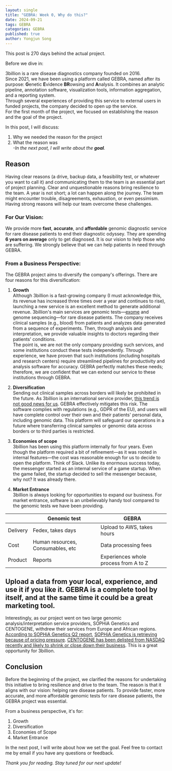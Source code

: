 ```yaml
---
layout: single
title: "GEBRA: Week 0, Why do this?"
date: 2024-09-21
tags: GEBRA
categories: GEBRA
published: true
author: Yongjun Song
---
```

This post is 270 days behind the actual project.

Before we dive in:

3billion is a rare disease diagnostics company founded on 2016.   
Since 2021, we have been using a platform called GEBRA, named after its purpose: **G**enetic **E**vidence **BR**owsing and **A**nalysis. It combines an analytic pipeline, annotation software, visualization tools, information aggregation, and a reporting system.   
Through several experiences of providing this service to external users in funded projects, the company decided to open up the service.   
For the first month of the project, we focused on establishing the reason and the goal of the project.

In this post, I will discuss: 
1. Why we needed the reason for the project
2. What the reason was   
*-In the next post, I will write about the **goal**.*

## Reason
Having clear reasons (a drive, backup data, a feasibility test, or whatever you want to call it) and communicating them to the team is an essential part of project planning. Clear and unquestionable reasons bring resilience to the team. A year is not short; a lot can happen along the journey. The team might encounter trouble, disagreements, exhaustion, or even pessimism. Having strong reasons will help our team overcome these challenges.

### For Our Vision:
We provide more  **fast**, **accurate**, and **affordable** genomic diagnostic service for rare disease patients to end their diagnostic odyssey. They are spending **6 years on average** only to get diagnosed. It is our vision to help those who are suffering. 
We strongly believe that we can help patients in need through GEBRA.

### From a Business Perspective:
The GEBRA project aims to diversify the company's offerings. There are four reasons for this diversification:

1. **Growth**   
Although 3billion is a fast-growing company (I must acknowledge this, its revenue has increased three times over a year and continues to rise), launching a new service is an excellent method to generate additional revenue.
3billion's main services are genomic tests—[exome](https://en.wikipedia.org/wiki/Exome) and genome sequencing—for rare disease patients. The company receives clinical samples (e.g., blood) from patients and analyzes data generated from a sequence of experiments. Then, through analysis and interpretation, we provide valuable insights to doctors regarding their patients' conditions.   
The point is, we are not the only company providing such services, and some institutions conduct these tests independently. Through experience, we have proven that such institutions (including hospitals and research centers) require streamlined pipelines for productivity and analysis software for accuracy. GEBRA perfectly matches these needs; therefore, we are confident that we can extend our service to these institutions through GEBRA.

2. **Diversification**   
Sending out clinical samples across borders will likely be prohibited in the future. As 3billion is an international service provider, [this trend is not good news for us](https://www.perplexity.ai/page/genetic-testing-regulation-ove-Pn2xwYA9TyymvwOrbPQbYQ).
GEBRA effectively mitigates this risk. The software complies with regulations (e.g., GDPR of the EU), and users will have complete control over their own and their patients' personal data, including genomic data. This platform will safeguard our operations in a future where transferring clinical samples or genomic data across borders or to third parties is restricted.

3. **Economies of scope**   
3billion has been using this platform internally for four years. Even though the platform required a bit of refinement—as it was rooted in internal features—the cost was reasonable enough for us to decide to open the platform.
Think of Slack. Unlike its enormous success today, the messenger started as an internal service of a game startup. When the game failed, the startup decided to sell the messenger because, why not? It was already there.

4. **Market Entrance**   
3billion is always looking for opportunities to expand our business.
For market entrance, software is an unbelievably handy tool compared to the genomic tests we have been providing.

|  | Genomic test | GEBRA |
|-------|--------|---------|
| Delivery | Fedex, takes days | Upload to AWS, takes hours |
| Cost | Human resources, Consumables, etc | Data processing fees |
| Product | Reports | Experiences whole process from A to Z |

Upload a data from your local, experience, and use it if you like it.
GEBRA is a complete tool by itself, and at the same time it could be a great marketing tool.
---
Interestingly, as our project went on two large genomic analysis/interpretation service providers, SOPHiA Genetics and CENTOGENE, withdrew their services from Europe and African regions.
[According to SOPHiA Genetics Q2 report](https://www.sophiagenetics.com/press-releases/sophia-genetics-reports-second-quarter-2024-results/), [SOPHiA Genetics is retrieving because of pricing pressure](https://seekingalpha.com/article/4711056-sophia-genetics-sa-soph-q2-2024-earnings-call-transcript).
[CENTOGENE has been delisted from NASDAQ recently and likely to shrink or close down their business](https://investors.centogene.com/).
 This is a great opportunity for 3billion.

## Conclusion
Before the beginning of the project, we clarified the reasons for undertaking this initiative to bring resilience and drive to the team.
The reason is that it aligns with our vision: helping rare disease patients. To provide faster, more accurate, and more affordable genomic tests for rare disease patients, the GEBRA project was essential.

From a business perspective, it's for:
1. Growth
2. Diversification
3. Economies of Scope
4. Market Entrance

In the next post, I will write about how we set the goal.
Feel free to contact me by email if you have any questions or feedback.

*Thank you for reading. Stay tuned for our next update!*
